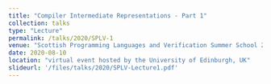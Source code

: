 ```yaml
---
title: "Compiler Intermediate Representations - Part 1"
collection: talks
type: "Lecture"
permalink: /talks/2020/SPLV-1
venue: "Scottish Programming Languages and Verification Summer School 2020 (SPLV 2020)"
date: 2020-08-10
location: "virtual event hosted by the University of Edinburgh, UK"
slideurl: '/files/talks/2020/SPLV-Lecture1.pdf'
---
```

